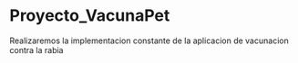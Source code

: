 # Proyecto_VacunaPet
Realizaremos la implementacion constante de la aplicacion de vacunacion contra la rabia
